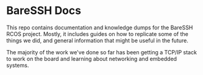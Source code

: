 # BareSSH Docs

This repo contains documentation and knowledge dumps for the BareSSH RCOS
project. Mostly, it includes guides on how to replicate some of the things we
did, and general information that might be useful in the future.

The majority of the work we've done so far has been getting a TCP/IP stack to work on the board and learning about networking and embedded systems.
